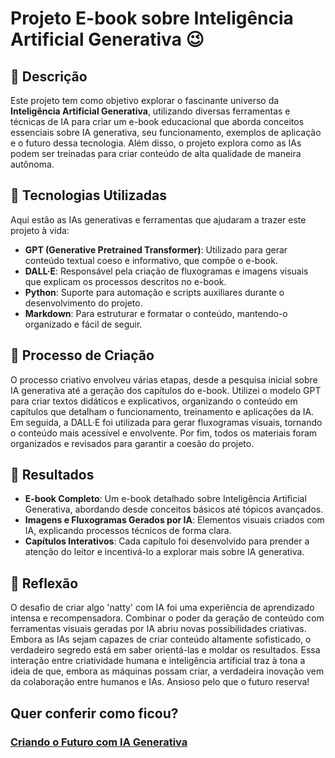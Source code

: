 # Projeto E-book sobre Inteligência Artificial Generativa 😉

## 📒 Descrição
Este projeto tem como objetivo explorar o fascinante universo da **Inteligência Artificial Generativa**, utilizando diversas ferramentas e técnicas de IA para criar um e-book educacional que aborda conceitos essenciais sobre IA generativa, seu funcionamento, exemplos de aplicação e o futuro dessa tecnologia. Além disso, o projeto explora como as IAs podem ser treinadas para criar conteúdo de alta qualidade de maneira autônoma.

## 🤖 Tecnologias Utilizadas
Aqui estão as IAs generativas e ferramentas que ajudaram a trazer este projeto à vida:

- **GPT (Generative Pretrained Transformer)**: Utilizado para gerar conteúdo textual coeso e informativo, que compõe o e-book.
- **DALL·E**: Responsável pela criação de fluxogramas e imagens visuais que explicam os processos descritos no e-book.
- **Python**: Suporte para automação e scripts auxiliares durante o desenvolvimento do projeto.
- **Markdown**: Para estruturar e formatar o conteúdo, mantendo-o organizado e fácil de seguir.

## 🧐 Processo de Criação
O processo criativo envolveu várias etapas, desde a pesquisa inicial sobre IA generativa até a geração dos capítulos do e-book. Utilizei o modelo GPT para criar textos didáticos e explicativos, organizando o conteúdo em capítulos que detalham o funcionamento, treinamento e aplicações da IA. Em seguida, a DALL·E foi utilizada para gerar fluxogramas visuais, tornando o conteúdo mais acessível e envolvente. Por fim, todos os materiais foram organizados e revisados para garantir a coesão do projeto.

## 🚀 Resultados
- **E-book Completo**: Um e-book detalhado sobre Inteligência Artificial Generativa, abordando desde conceitos básicos até tópicos avançados.
- **Imagens e Fluxogramas Gerados por IA**: Elementos visuais criados com IA, explicando processos técnicos de forma clara.
- **Capítulos Interativos**: Cada capítulo foi desenvolvido para prender a atenção do leitor e incentivá-lo a explorar mais sobre IA generativa.

## 💭 Reflexão
O desafio de criar algo 'natty' com IA foi uma experiência de aprendizado intensa e recompensadora. Combinar o poder da geração de conteúdo com ferramentas visuais geradas por IA abriu novas possibilidades criativas. Embora as IAs sejam capazes de criar conteúdo altamente sofisticado, o verdadeiro segredo está em saber orientá-las e moldar os resultados. Essa interação entre criatividade humana e inteligência artificial traz à tona a ideia de que, embora as máquinas possam criar, a verdadeira inovação vem da colaboração entre humanos e IAs. Ansioso pelo que o futuro reserva!


## Quer conferir como ficou?

### [Criando o Futuro com IA Generativa](https://clubedeautores.com.br/livro/criando-o-futuro-com-ia-generativa)
